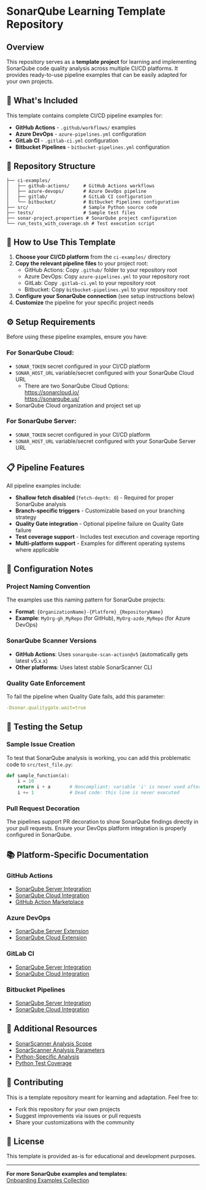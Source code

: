 # SonarQube Learning Template Repository

## Overview

This repository serves as a **template project** for learning and implementing SonarQube code quality analysis across multiple CI/CD platforms. It provides ready-to-use pipeline examples that can be easily adapted for your own projects.

## 🚀 What's Included

This template contains complete CI/CD pipeline examples for:

- **GitHub Actions** - `.github/workflows/` examples
- **Azure DevOps** - `azure-pipelines.yml` configuration  
- **GitLab CI** - `.gitlab-ci.yml` configuration
- **Bitbucket Pipelines** - `bitbucket-pipelines.yml` configuration

## 📁 Repository Structure

```
├── ci-examples/
│   ├── github-actions/     # GitHub Actions workflows
│   ├── azure-devops/       # Azure DevOps pipeline
│   ├── gitlab/             # GitLab CI configuration  
│   └── bitbucket/          # Bitbucket Pipelines configuration
├── src/                    # Sample Python source code
├── tests/                  # Sample test files
├── sonar-project.properties # SonarQube project configuration
└── run_tests_with_coverage.sh # Test execution script
```

## 🎯 How to Use This Template

1. **Choose your CI/CD platform** from the `ci-examples/` directory
2. **Copy the relevant pipeline files** to your project root:
   - GitHub Actions: Copy `.github/` folder to your repository root
   - Azure DevOps: Copy `azure-pipelines.yml` to your repository root  
   - GitLab: Copy `.gitlab-ci.yml` to your repository root
   - Bitbucket: Copy `bitbucket-pipelines.yml` to your repository root
3. **Configure your SonarQube connection** (see setup instructions below)
4. **Customize** the pipeline for your specific project needs

## ⚙️ Setup Requirements

Before using these pipeline examples, ensure you have:

### For SonarQube Cloud:
- `SONAR_TOKEN` secret configured in your CI/CD platform
- `SONAR_HOST_URL` variable/secret configured with your SonarQube Cloud URL  
  - There are two SonarQube Cloud Options:  
  https://sonarcloud.io/  
  https://sonarqube.us/
- SonarQube Cloud organization and project set up

### For SonarQube Server:
- `SONAR_TOKEN` secret configured in your CI/CD platform  
- `SONAR_HOST_URL` variable/secret configured with your SonarQube Server URL

## 📋 Pipeline Features

All pipeline examples include:

- **Shallow fetch disabled** (`fetch-depth: 0`) - Required for proper SonarQube analysis
- **Branch-specific triggers** - Customizable based on your branching strategy
- **Quality Gate integration** - Optional pipeline failure on Quality Gate failure
- **Test coverage support** - Includes test execution and coverage reporting
- **Multi-platform support** - Examples for different operating systems where applicable

## 🔧 Configuration Notes

### Project Naming Convention
The examples use this naming pattern for SonarQube projects:
- **Format**: `{OrganizationName}-{Platform}_{RepositoryName}`
- **Example**: `MyOrg-gh_MyRepo` (for GitHub), `MyOrg-azdo_MyRepo` (for Azure DevOps)

### SonarQube Scanner Versions
- **GitHub Actions**: Uses `sonarqube-scan-action@v5` (automatically gets latest v5.x.x)
- **Other platforms**: Uses latest stable SonarScanner CLI

### Quality Gate Enforcement
To fail the pipeline when Quality Gate fails, add this parameter:
```yaml
-Dsonar.qualitygate.wait=true
```

## 🧪 Testing the Setup

### Sample Issue Creation
To test that SonarQube analysis is working, you can add this problematic code to `src/test_file.py`:

```python
def sample_function(a):
    i = 10
    return i + a       # Noncompliant: variable 'i' is never used after assignment
    i += 1             # Dead code: this line is never executed
```

### Pull Request Decoration
The pipelines support PR decoration to show SonarQube findings directly in your pull requests. Ensure your DevOps platform integration is properly configured in SonarQube.

## 📚 Platform-Specific Documentation

### GitHub Actions
- [SonarQube Server Integration](https://docs.sonarsource.com/sonarqube-server/latest/devops-platform-integration/github-integration/introduction/)
- [SonarQube Cloud Integration](https://docs.sonarsource.com/sonarqube-cloud/getting-started/github/)
- [GitHub Action Marketplace](https://github.com/marketplace/actions/official-sonarqube-scan)

### Azure DevOps  
- [SonarQube Server Extension](https://marketplace.visualstudio.com/items?itemName=SonarSource.sonarqube)
- [SonarQube Cloud Extension](https://marketplace.visualstudio.com/items?itemName=SonarSource.sonarcloud)

### GitLab CI
- [SonarQube Server Integration](https://docs.sonarsource.com/sonarqube-server/latest/devops-platform-integration/gitlab-integration/)
- [SonarQube Cloud Integration](https://docs.sonarsource.com/sonarqube-cloud/getting-started/gitlab/)

### Bitbucket Pipelines
- [SonarQube Server Integration](https://docs.sonarsource.com/sonarqube-server/latest/devops-platform-integration/bitbucket-integration/)
- [SonarQube Cloud Integration](https://docs.sonarsource.com/sonarqube-cloud/getting-started/bitbucket/)

## 🔗 Additional Resources

- [SonarScanner Analysis Scope](https://docs.sonarsource.com/sonarqube-server/latest/project-administration/analysis-scope/)
- [SonarScanner Analysis Parameters](https://docs.sonarsource.com/sonarqube-server/latest/analyzing-source-code/analysis-parameters/)
- [Python-Specific Analysis](https://docs.sonarsource.com/sonarqube-server/latest/analyzing-source-code/languages/python/)
- [Python Test Coverage](https://docs.sonarsource.com/sonarqube-server/latest/analyzing-source-code/test-coverage/python-test-coverage/)

## 🤝 Contributing

This is a template repository meant for learning and adaptation. Feel free to:
- Fork this repository for your own projects
- Suggest improvements via issues or pull requests
- Share your customizations with the community

## 📄 License

This template is provided as-is for educational and development purposes.

---

**For more SonarQube examples and templates:**  
[Onboarding Examples Collection](https://github.com/sonar-solutions/Onboarding-Examples-List)

